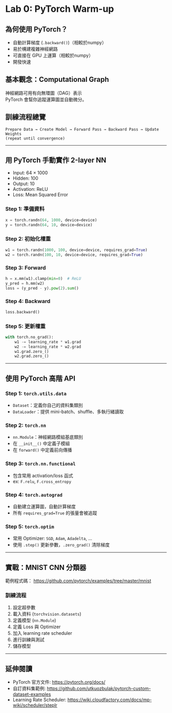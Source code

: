 # Lab 0: PyTorch Warm-up
## 為何使用 PyTorch？

- 自動計算梯度 (`.backward()`)（相較於numpy）
- 易於構建複雜神經網路
- 可直接在 GPU 上運算（相較於numpy）
- 開發快速

## 基本觀念：Computational Graph

神經網路可用有向無環圖（DAG）表示  
PyTorch 會幫你追蹤運算圖並自動微分。

## 訓練流程總覽

```
Prepare Data → Create Model → Forward Pass → Backward Pass → Update Weights
(repeat until convergence)
```

---

## 用 PyTorch 手動實作 2-layer NN

- Input: 64 × 1000  
- Hidden: 100  
- Output: 10  
- Activation: ReLU  
- Loss: Mean Squared Error  

### Step 1: 準備資料
```python
x = torch.randn(64, 1000, device=device)
y = torch.randn(64, 10, device=device)
```

### Step 2: 初始化權重
```python
w1 = torch.randn(1000, 100, device=device, requires_grad=True)
w2 = torch.randn(100, 10, device=device, requires_grad=True)
```

### Step 3: Forward
```python
h = x.mm(w1).clamp(min=0)  # ReLU
y_pred = h.mm(w2)
loss = (y_pred - y).pow(2).sum()
```

### Step 4: Backward
```python
loss.backward()
```

### Step 5: 更新權重
```python
with torch.no_grad():
    w1 -= learning_rate * w1.grad
    w2 -= learning_rate * w2.grad
    w1.grad.zero_()
    w2.grad.zero_()
```

---

## 使用 PyTorch 高階 API

### Step 1: `torch.utils.data`
- `Dataset`：定義你自己的資料集類別
- `DataLoader`：提供 mini-batch、shuffle、多執行緒讀取

### Step 2: `torch.nn`
- `nn.Module`：神經網路模組基底類別
- 在 `__init__()` 中定義子模組
- 在 `forward()` 中定義前向傳播

### Step 3: `torch.nn.functional`
- 包含常用 activation/loss 函式
- ex: `F.relu`, `F.cross_entropy`

### Step 4: `torch.autograd`
- 自動建立運算圖，自動計算梯度
- 所有 `requires_grad=True` 的張量會被追蹤

### Step 5: `torch.optim`
- 常用 Optimizer: `SGD`, `Adam`, `Adadelta`, ...
- 使用 `.step()` 更新參數，`.zero_grad()` 清除梯度

---

## 實戰：MNIST CNN 分類器

範例程式碼：
https://github.com/pytorch/examples/tree/master/mnist

### 訓練流程

1. 設定超參數
2. 載入資料 (`torchvision.datasets`)
3. 定義模型 (`nn.Module`)
4. 定義 Loss 與 Optimizer
5. 加入 learning rate scheduler
6. 進行訓練與測試
7. 儲存模型

---

## 延伸閱讀

- PyTorch 官方文件: https://pytorch.org/docs/
- 自訂資料集範例: https://github.com/utkuozbulak/pytorch-custom-dataset-examples
- Learning Rate Scheduler: https://wiki.cloudfactory.com/docs/mp-wiki/scheduler/steplr
